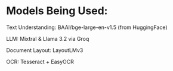 # Models Being Used:

Text Understanding: BAAI/bge-large-en-v1.5 (from HuggingFace)

LLM: Mixtral & Llama 3.2 via Groq

Document Layout: LayoutLMv3

OCR: Tesseract + EasyOCR

